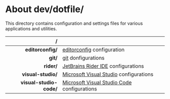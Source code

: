 # About dev/dotfile/
This directory contains configuration and settings files for various applications and utilities.

| **/**                   |                                                                                             |
| -----------------------:|:------------------------------------------------------------------------------------------- |
| **editorconfig/**       | [editorconfig](https://editorconfig.org/) configuration                                     |
| **git/**                | [git](https://git-scm.com/) donfigurations                                                  |
| **rider/**              | [JetBrains Rider IDE](https://www.jetbrains.com/rider/) configurations                      |
| **visual-studio/**      | [Microsoft Visual Studio](https://visualstudio.microsoft.com/) configurations               |
| **visual-studio-code/** | [Microsoft Visual Studio Code](https://visualstudio.microsoft.com/) configurations          |
